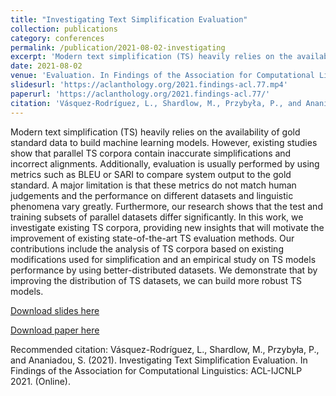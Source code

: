 ```yaml
---
title: "Investigating Text Simplification Evaluation"
collection: publications
category: conferences
permalink: /publication/2021-08-02-investigating
excerpt: 'Modern text simplification (TS) heavily relies on the availability of gold standard data to build machine learning models. However, existing studies show that parallel TS corpora contain inaccurate simplifications and incorrect alignments. Additionally, evaluation is usually performed by using metrics such as BLEU or SARI to compare system output to the gold standard. A major limitation is that these metrics do not match human judgements and the performance on different datasets and linguistic phenomena vary greatly. Furthermore, our research shows that the test and training subsets of parallel datasets differ significantly. In this work, we investigate existing TS corpora, providing new insights that will motivate the improvement of existing state-of-the-art TS evaluation methods. Our contributions include the analysis of TS corpora based on existing modifications used for simplification and an empirical study on TS models performance by using better-distributed datasets. We demonstrate that by improving the distribution of TS datasets, we can build more robust TS models.'
date: 2021-08-02
venue: 'Evaluation. In Findings of the Association for Computational Linguistics: ACL-IJCNLP 2021. (Online).'
slidesurl: 'https://aclanthology.org/2021.findings-acl.77.mp4'
paperurl: 'https://aclanthology.org/2021.findings-acl.77/'
citation: 'Vásquez-Rodríguez, L., Shardlow, M., Przybyła, P., and Ananiadou, S. (2021). Investigating Text Simplification Evaluation. In Findings of the Association for Computational Linguistics: ACL-IJCNLP 2021. (Online).'
---
```

Modern text simplification (TS) heavily relies on the availability of gold standard data to build machine learning models. However, existing studies show that parallel TS corpora contain inaccurate simplifications and incorrect alignments. Additionally, evaluation is usually performed by using metrics such as BLEU or SARI to compare system output to the gold standard. A major limitation is that these metrics do not match human judgements and the performance on different datasets and linguistic phenomena vary greatly. Furthermore, our research shows that the test and training subsets of parallel datasets differ significantly. In this work, we investigate existing TS corpora, providing new insights that will motivate the improvement of existing state-of-the-art TS evaluation methods. Our contributions include the analysis of TS corpora based on existing modifications used for simplification and an empirical study on TS models performance by using better-distributed datasets. We demonstrate that by improving the distribution of TS datasets, we can build more robust TS models.

[Download slides here](https://aclanthology.org/2021.findings-acl.77.mp4)

[Download paper here](https://aclanthology.org/2021.findings-acl.77/)

Recommended citation: Vásquez-Rodríguez, L., Shardlow, M., Przybyła, P., and Ananiadou, S. (2021). Investigating Text Simplification Evaluation. In Findings of the Association for Computational Linguistics: ACL-IJCNLP 2021. (Online).